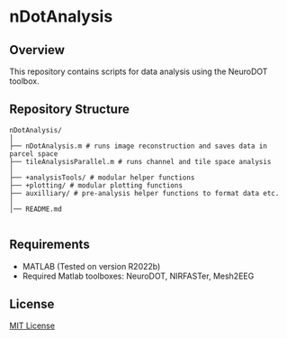 # nDotAnalysis

## Overview
This repository contains scripts for data analysis using the NeuroDOT toolbox.



## Repository Structure
```
nDotAnalysis/
│ 
├── nDotAnalysis.m # runs image reconstruction and saves data in parcel space
├── tileAnalysisParallel.m # runs channel and tile space analysis
│ 
├── +analysisTools/ # modular helper functions
├── +plotting/ # modular plotting functions
├── auxilliary/ # pre-analysis helper functions to format data etc.
│ 
│── README.md


```

## Requirements
- MATLAB (Tested on version R2022b)
- Required Matlab toolboxes: NeuroDOT, NIRFASTer, Mesh2EEG

## License
[MIT License](LICENSE)

